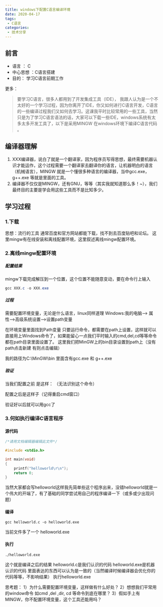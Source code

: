 ```yaml
---
title: windows下配置C语言编译环境
date: 2020-04-17
tags:
 - C语言
categories:
 - 技术分享
---
```

## 前言

- 语言 ： C
- 中心思想 ：C语言搭建
- 目的： 学习C语言前期工作

更多：

> 要学习C语言，很多人都用到了开发集成工具（IDE）， 我跟人认为是一个不太好的一个学习过程，因为你离开了IDE，你又如何进行C语言开发，C语言的一些编译过程我们又如何去学习。这课我平时比较常用的一些工具，当然只是为了学习C语言语法的话，大家可以下载一些IDE，windows系统有太多太多开发工具了，以下是采用MINGW 在windows环境下编译C语言代码 。

## 编译器理解

1. XXX编译器，说白了就是一个翻译家，因为程序员写得思想，最终需要机器认识才能运作，这个过程需要一个翻译家去翻译你的语言，让机器明白的语言（机械语言），MINGW 就是一个懂很多种语言的编译器，当中gcc.exe，g++.exe 等就是里面的工具。
2. 编译器不仅仅是MINGW，还有GNU，等等（其实我就知道那么多！~），我们最终目的主要是学会用这些工具而不是比知多少。

## 学习过程

### 1.下载

思想：流行的工具 通常百度和官方网站都能下载，找不到去百度贴吧和论坛。
这里mingw有在线安装和离线配置环境，这里叙述离线mingw配置环境。

### 2.离线mingw配置环境

##### 配置结果

mingw下载完成解压到一个位置，这个位置不能随意变动，要在命令行上输入

```powershell
gcc XXX.c -o XXX.exe
```

##### 过程

需要配置环境变量，无论是什么语言，linux同样道理
Windows:我的电脑--> 属性-->高级系统设置-->设置path变量

在环境变量里面找到Path变量
只要运行命令，都需要在path上设置，这样就可以直接用上Windows命令了，如果能留心一点我们平时输入的cmd,del,cd等等命令都在path目录里面设置了。
这里我们把MinGW上的bin目录设置到path上（没有path点击新建 有则点击编辑）


我的路径为C:\MinGW\bin 里面含有gcc.exe 和 g++.exe

##### 验证

当我们配置之前 是这样： （无法识别这个命令）

配置之后是这样子（记得重启cmd窗口）

验证好以后就可以用gcc了

### 3.何如执行编译C语言程序

#### 源代码

```c
/*请用文档编辑器编辑此文件*/

#include <stdio.h>

int main(void)
{
	printf("helloworld\r\n");
	return 0;
}
```

当然大家都会写helloworld这样我先简单些这个程序出来，没错helloworld就是一个伟大的开端了，有了基础的同学尝试用自己的程序编译一下（或多或少出现问题）

#### 编译

```shell
gcc helloworld.c -o helloworld.exe
```

当前文件多了一个 helloworld.exe

#### 执行

```shell
./helloworld.exe
```

这个就是编译之后的结果
helloworld.c是我们认识的代码
helloworld.exe是机器认识的代码
里面表达的东西可以认为是一致的（当然编译时候编译器会优化你的代码等等，不影响结果）
执行helloworld.exe

 

思考题：
1）为什么需要配置环境变量，这样做有什么好处？
2）想想我们平常用的window命令 如cmd ,del ,dir, cd 等命令到底在哪里？
3）假如手上有MINGW，你不配置环境变量，这个工具还能用吗？